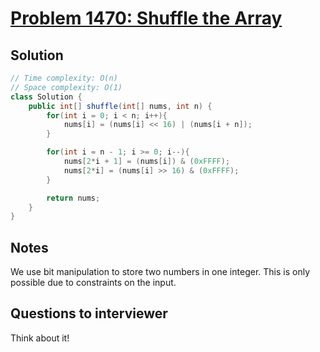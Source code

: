 # [Problem 1470: Shuffle the Array](https://leetcode.com/problems/shuffle-the-array/)

## Solution

```java
// Time complexity: O(n)
// Space complexity: O(1)
class Solution {
    public int[] shuffle(int[] nums, int n) {
        for(int i = 0; i < n; i++){
            nums[i] = (nums[i] << 16) | (nums[i + n]);
        }

        for(int i = n - 1; i >= 0; i--){
            nums[2*i + 1] = (nums[i]) & (0xFFFF);
            nums[2*i] = (nums[i] >> 16) & (0xFFFF);
        }

        return nums;
    }
}
```

## Notes

We use bit manipulation to store two numbers in one integer. This is only possible due to constraints on the input.

## Questions to interviewer

Think about it!
